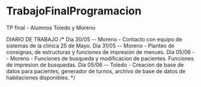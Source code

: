 # TrabajoFinalProgramacion
TP final - Alumnos Toledo y Moreno

DIARIO DE TRABAJO
/*
Dia 30/05 -- Moreno - Contacto con equipo de sistemas de la clinica 25 de Mayo.
Dìa 31/05 -- Moreno - Planteo de consignas, de estructuras y funciones de impresión de menues.
Dia 05/06 -- Moreno - Funciones de busqueda y modificacion de pacientes. Funciones de impresion de busquedas.
Día 05/06 -- Toledo - Creacion de base de datos para pacientes, generador de turnos, archivo de base de datos de habitaciones disponibles.
*/




